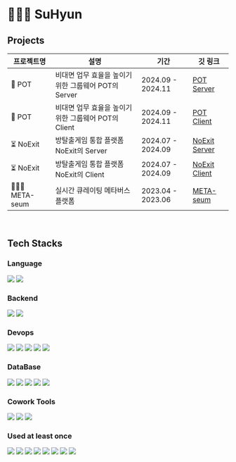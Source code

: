 # 🙇🏻‍♀️ SuHyun

## Projects 
|프로젝트명|설명|기간|깃 링크|
|------------------|------------------------|---|-------------------------|
| 🏺 POT | 비대면 업무 효율을 높이기 위한 그룹웨어 POT의 Server |2024.09 - 2024.11|[POT Server](https://github.com/34suuuuu/POT_be)|
| 🏺 POT | 비대면 업무 효율을 높이기 위한 그룹웨어 POT의 Client |2024.09 - 2024.11|[POT Client](https://github.com/34suuuuu/POT_fe)|
| ⏳ NoExit | 방탈출게임 통합 플랫폼 NoExit의 Server |2024.07 - 2024.09|[NoExit Server](https://github.com/34suuuuu/NoExit-be)|
| ⏳ NoExit | 방탈출게임 통합 플랫폼 NoExit의 Client |2024.07 - 2024.09|[NoExit Client](https://github.com/34suuuuu/noexit-fe-aws)|
| 👩🏻‍🏫 META-seum | 실시간 큐레이팅 메타버스 플랫폼 |2023.04 - 2023.06|[META-seum](https://github.com/34suuuuu/META-seum)|

<br/>


## Tech Stacks

### Language <br>
<img src="https://img.shields.io/badge/Java-007396?style=flat&logo=Java&logoColor=white"/> <img src="https://img.shields.io/badge/Python-3776AB?style=flat&logo=Python&logoColor=white">

### Backend <br>
<img src="https://img.shields.io/badge/Spring-6DB33F?style=flat&logo=Spring&logoColor=white"> <img src="https://img.shields.io/badge/SpringBoot-6DB33F?style=flat&logo=SpringBoot&logoColor=white">

### Devops <br>
<img src="https://img.shields.io/badge/Docker-1572B6?style=flat&logo=Docker&logoColor=white"> <img src="https://img.shields.io/badge/kubernetes-326CE5?style=flat&logo=kubernetes&logoColor=white"> <img src="https://img.shields.io/badge/githubactions-2088FF?style=flat&logo=githubactions&logoColor=white"> <img src="https://img.shields.io/badge/amazonec2-FF9900?style=flat&logo=amazonec2&logoColor=white"> <img src="https://img.shields.io/badge/amazonroute53-8C4FFF?style=flat&logo=amazonroute53&logoColor=white">

### DataBase <br>
<img src="https://img.shields.io/badge/MongoDB-47A248?style=style=flat&logo=MongoDB&logoColor=white"> <img src="https://img.shields.io/badge/mysql-4479A1?style=style=flat&logo=mysql&logoColor=white"> <img src="https://img.shields.io/badge/redis-FF4438?style=style=flat&logo=redis&logoColor=white"> <img src="https://img.shields.io/badge/amazons3-569A31?style=flat&logo=amazons3&logoColor=white"> <img src="https://img.shields.io/badge/amazonrds-527FFF?style=flat&logo=amazonrds&logoColor=white">

### Cowork Tools <br>
<img src="https://img.shields.io/badge/Github-000000?style=flat&logo=github&logoColor=white"> <img src="https://img.shields.io/badge/Notion-000000?style=flat&logo=notion&logoColor=white"> <img src="https://img.shields.io/badge/Slack-4A154B?style=flat&logo=slack&logoColor=white">


### Used at least once
<img src="https://img.shields.io/badge/javascript-F7DF1E?style=flat&logo=javascript&logoColor=black"> <img src="https://img.shields.io/badge/css-1572B6?style=flat&logo=css3&logoColor=white"> <img src="https://img.shields.io/badge/html-E34F26?style=flat&logo=html5&logoColor=white"> <img src="https://img.shields.io/badge/React-61DAFB?style=flat&logo=react&logoColor=white"> <img src="https://img.shields.io/badge/Nodejs-339933?style=flat&logo=Node.js&logoColor=white"> <img src="https://img.shields.io/badge/Linux-FCC624?style=flat&logo=Linux&logoColor=white"> <img src="https://img.shields.io/badge/vuetify-1867C0?style=flat&logo=vuetify&logoColor=white"> <img src="https://img.shields.io/badge/vuejs-4FC08D?style=flat&logo=vuedotjs&logoColor=white"> 

<br/>

</div>
